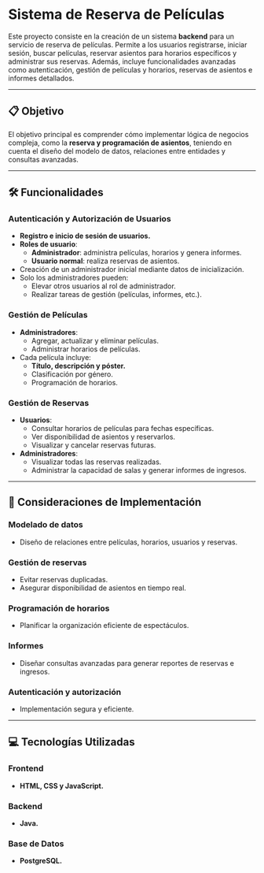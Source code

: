 # **Sistema de Reserva de Películas**

Este proyecto consiste en la creación de un sistema **backend** para un servicio de reserva de películas. Permite a los usuarios registrarse, iniciar sesión, buscar películas, reservar asientos para horarios específicos y administrar sus reservas. Además, incluye funcionalidades avanzadas como autenticación, gestión de películas y horarios, reservas de asientos e informes detallados.

---

## **📋 Objetivo**

El objetivo principal es comprender cómo implementar lógica de negocios compleja, como la **reserva y programación de asientos**, teniendo en cuenta el diseño del modelo de datos, relaciones entre entidades y consultas avanzadas.

---

## **🛠️ Funcionalidades**

### **Autenticación y Autorización de Usuarios**
- **Registro e inicio de sesión de usuarios.**
- **Roles de usuario**:
  - **Administrador**: administra películas, horarios y genera informes.
  - **Usuario normal**: realiza reservas de asientos.
- Creación de un administrador inicial mediante datos de inicialización.
- Solo los administradores pueden:
  - Elevar otros usuarios al rol de administrador.
  - Realizar tareas de gestión (películas, informes, etc.).

### **Gestión de Películas**
- **Administradores**:
  - Agregar, actualizar y eliminar películas.
  - Administrar horarios de películas.
- Cada película incluye:
  - **Título, descripción y póster.**
  - Clasificación por género.
  - Programación de horarios.

### **Gestión de Reservas**
- **Usuarios**:
  - Consultar horarios de películas para fechas específicas.
  - Ver disponibilidad de asientos y reservarlos.
  - Visualizar y cancelar reservas futuras.
- **Administradores**:
  - Visualizar todas las reservas realizadas.
  - Administrar la capacidad de salas y generar informes de ingresos.

---

## **📌 Consideraciones de Implementación**

### **Modelado de datos**
- Diseño de relaciones entre películas, horarios, usuarios y reservas.

### **Gestión de reservas**
- Evitar reservas duplicadas.
- Asegurar disponibilidad de asientos en tiempo real.

### **Programación de horarios**
- Planificar la organización eficiente de espectáculos.

### **Informes**
- Diseñar consultas avanzadas para generar reportes de reservas e ingresos.

### **Autenticación y autorización**
- Implementación segura y eficiente.

---

## **💻 Tecnologías Utilizadas**

### **Frontend**
- **HTML, CSS y JavaScript.**

### **Backend**
- **Java.**

### **Base de Datos**
- **PostgreSQL.**
